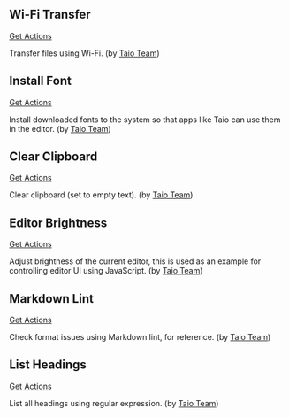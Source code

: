 ## Wi-Fi Transfer

<a href='/docs/actions/utility/wifi-transfer.json'>Get Actions</a>

Transfer files using Wi-Fi. (by [Taio Team](https://taio.app))

## Install Font

<a href='/docs/actions/utility/install-font.json'>Get Actions</a>

Install downloaded fonts to the system so that apps like Taio can use them in the editor. (by [Taio Team](https://taio.app))

## Clear Clipboard

<a href='/docs/actions/builtin/clear-clipboard.json'>Get Actions</a>

Clear clipboard (set to empty text). (by [Taio Team](https://taio.app))

## Editor Brightness

<a href='/docs/actions/builtin/editor-brightness.json'>Get Actions</a>

Adjust brightness of the current editor, this is used as an example for controlling editor UI using JavaScript. (by [Taio Team](https://taio.app))

## Markdown Lint

<a href='/docs/actions/builtin/markdown-lint.json'>Get Actions</a>

Check format issues using Markdown lint, for reference. (by [Taio Team](https://taio.app))

## List Headings

<a href='/docs/actions/builtin/list-headings.json'>Get Actions</a>

List all headings using regular expression. (by [Taio Team](https://taio.app))